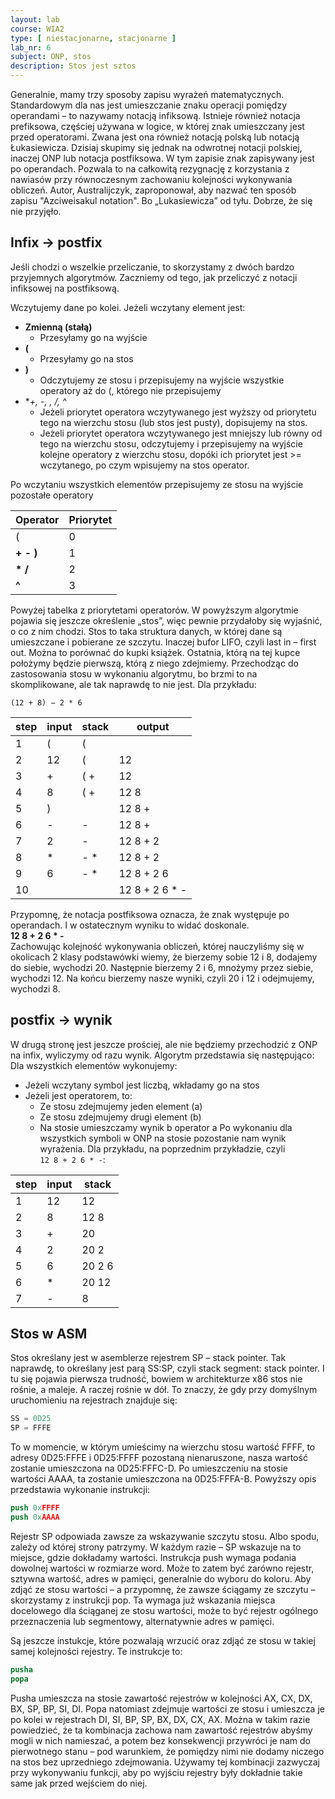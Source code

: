 ```yaml
---
layout: lab
course: WIA2
type: [ niestacjonarne, stacjonarne ]
lab_nr: 6
subject: ONP, stos
description: Stos jest sztos
---
```


Generalnie, mamy trzy sposoby zapisu wyrażeń matematycznych. Standardowym dla nas jest umieszczanie znaku operacji pomiędzy operandami – to nazywamy notacją infiksową. Istnieje również notacja prefiksowa, częściej używana w logice, w której znak umieszczany jest przed operatorami. Zwana jest ona również notacją polską lub notacją Łukasiewicza.
Dzisiaj skupimy się jednak na odwrotnej notacji polskiej, inaczej ONP lub notacja postfiksowa. W tym zapisie znak zapisywany jest po operandach. Pozwala to na całkowitą rezygnację z korzystania z nawiasów przy równoczesnym zachowaniu kolejności wykonywania obliczeń. Autor, Australijczyk, zaproponował, aby nazwać ten sposób zapisu "Azciweisakul notation". Bo „Lukasiewicza” od tyłu. Dobrze, że się nie przyjęło.

## Infix -> postfix

Jeśli chodzi o wszelkie przeliczanie, to skorzystamy z dwóch bardzo przyjemnych algorytmów. Zaczniemy od tego, jak przeliczyć z notacji infiksowej na postfiksową.

Wczytujemy dane po kolei. Jeżeli wczytany element jest:
- **Zmienną (stałą)**
  - Przesyłamy go na wyjście
- **(**
  - Przesyłamy go na stos
- **)**
  - Odczytujemy ze stosu i przepisujemy na wyjście wszystkie operatory aż
do (, którego nie przepisujemy
- **+, -, *, /, ^**
  - Jeżeli priorytet operatora wczytywanego jest wyższy od priorytetu tego na
wierzchu stosu (lub stos jest pusty), dopisujemy na stos.
  - Jeżeli priorytet operatora wczytywanego jest mniejszy lub równy od tego
na wierzchu stosu, odczytujemy i przepisujemy na wyjście kolejne
operatory z wierzchu stosu, dopóki ich priorytet jest >= wczytanego, po
czym wpisujemy na stos operator.

Po wczytaniu wszystkich elementów przepisujemy ze stosu na wyjście pozostałe operatory


|Operator|Priorytet|
|--------|---------|
|(|0|
|**+ - )**|1|
|**\* /**|2|
|**^**|3|

Powyżej tabelka z priorytetami operatorów. W powyższym algorytmie pojawia się jeszcze określenie „stos”, więc pewnie przydałoby się wyjaśnić, o co z nim chodzi. Stos to taka struktura danych, w której dane są umieszczane i pobierane ze szczytu. Inaczej bufor LIFO, czyli last in – first out. Można to porównać do kupki książek. Ostatnia, którą na tej kupce położymy będzie pierwszą, którą z niego zdejmiemy. Przechodząc do zastosowania stosu w wykonaniu algorytmu, bo brzmi to na skomplikowane, ale tak naprawdę to nie jest. Dla przykładu:

`(12 + 8) − 2 * 6`

| step | input | stack | output         |
|------|-------|-------|----------------|
| 1    | (     | (     |                |
| 2    | 12    | (     | 12             |
| 3    | +     | ( +   | 12             |
| 4    | 8     | ( +   | 12 8           |
| 5    | )     |       | 12 8 +         |
| 6    | -     | -     | 12 8 +         |
| 7    | 2     | -     | 12 8 + 2       |
| 8    | *     | - *   | 12 8 + 2       |
| 9    | 6     | - *   | 12 8 + 2 6     |
| 10   |       |       | 12 8 + 2 6 * - |

Przypomnę, że notacja postfiksowa oznacza, że znak występuje po operandach. I w ostatecznym wyniku to widać doskonale.  
**12 8 + 2 6 * -**  
Zachowując kolejność wykonywania obliczeń, której nauczyliśmy się w okolicach 2 klasy podstawówki wiemy, że bierzemy sobie 12 i 8, dodajemy do siebie, wychodzi 20. Następnie bierzemy 2 i 6, mnożymy przez siebie, wychodzi 12. Na końcu bierzemy nasze wyniki, czyli 20 i 12 i odejmujemy, wychodzi 8.

## postfix -> wynik

W drugą stronę jest jeszcze prościej, ale nie będziemy przechodzić z ONP na infix, wyliczymy
od razu wynik. Algorytm przedstawia się następująco:
Dla wszystkich elementów wykonujemy:

- Jeżeli wczytany symbol jest liczbą, wkładamy go na stos
- Jeżeli jest operatorem, to:
  - Ze stosu zdejmujemy jeden element (a)
  - Ze stosu zdejmujemy drugi element (b)
  - Na stosie umieszczamy wynik b operator a
Po wykonaniu dla wszystkich symboli w ONP na stosie pozostanie nam wynik wyrażenia. Dla przykładu, na poprzednim przykładzie, czyli  
 `12 8 + 2 6 * -`:

| step | input | stack  |
| ---- | ----- | ------ |
| 1    | 12    | 12     |
| 2    | 8     | 12 8   |
| 3    | +     | 20     |
| 4    | 2     | 20 2   |
| 5    | 6     | 20 2 6 |
| 6    | \*    | 20 12  |
| 7    | \-    | 8      |

## Stos w ASM

Stos określany jest w asemblerze rejestrem SP – stack pointer. Tak naprawdę, to określany jest parą SS:SP, czyli stack segment: stack pointer. I tu się pojawia pierwsza trudność, bowiem w architekturze x86 stos nie rośnie, a maleje. A raczej rośnie w dół. To znaczy, że gdy przy domyślnym uruchomieniu na rejestrach znajduje się:
```nasm
SS = 0D25
SP = FFFE
```

To w momencie, w którym umieścimy na wierzchu stosu wartość FFFF, to adresy 0D25:FFFE i 0D25:FFFF pozostaną nienaruszone, nasza wartość zostanie umieszczona na 0D25:FFFC-D. Po umieszczeniu na stosie wartości AAAA, ta zostanie umieszczona na 0D25:FFFA-B. Powyższy opis przedstawia wykonanie instrukcji:

```nasm
push 0xFFFF
push 0xAAAA
```

Rejestr SP odpowiada zawsze za wskazywanie szczytu stosu. Albo spodu, zależy od której strony patrzymy. W każdym razie – SP wskazuje na to miejsce, gdzie dokładamy wartości. Instrukcja push wymaga podania dowolnej wartości w rozmiarze word. Może to zatem być zarówno rejestr, sztywna wartość, adres w pamięci, generalnie do wyboru do koloru. 
Aby zdjąć ze stosu wartości – a przypomnę, że zawsze ściągamy ze szczytu – skorzystamy z instrukcji pop. Ta wymaga już wskazania miejsca docelowego dla ściąganej ze stosu wartości, może to być rejestr ogólnego przeznaczenia lub segmentowy, alternatywnie adres w pamięci.

Są jeszcze instukcje, które pozwalają wrzucić oraz zdjąć ze stosu w takiej samej kolejności rejestry. Te instrukcje to:
```nasm
pusha 
popa
```
Pusha umieszcza na stosie zawartość rejestrów w kolejności AX, CX, DX, BX, SP, BP, SI, DI. Popa natomiast zdejmuje wartości ze stosu i umieszcza je po kolei w rejestrach DI, SI, BP, SP, BX, DX, CX, AX. Można w takim razie powiedzieć, że ta kombinacja zachowa nam zawartość rejestrów abyśmy mogli w nich namieszać, a potem bez konsekwencji przywróci je nam do pierwotnego stanu – pod warunkiem, że pomiędzy nimi nie dodamy niczego na stos bez uprzedniego zdejmowania. Używamy tej kombinacji zazwyczaj przy wykonywaniu funkcji, aby po wyjściu rejestry były dokładnie takie same jak przed wejściem do niej.